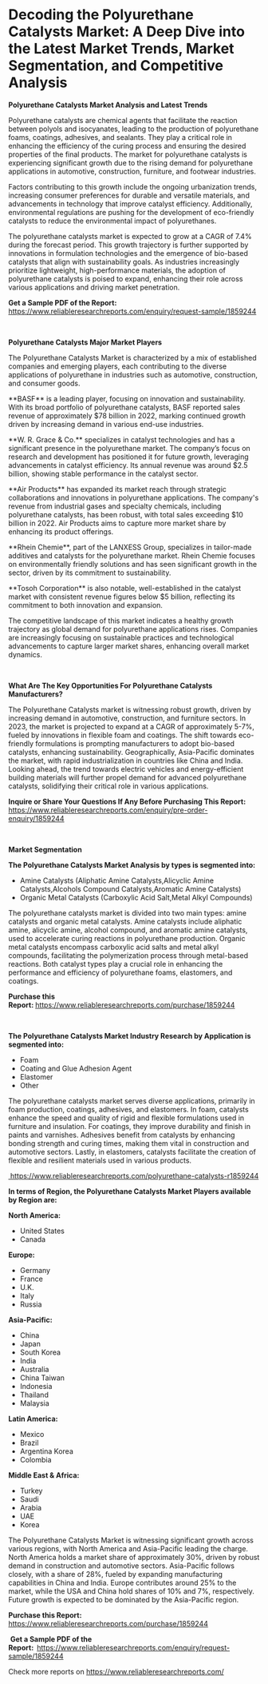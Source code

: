 <p><h1>Decoding the Polyurethane Catalysts Market: A Deep Dive into the Latest Market Trends, Market Segmentation, and Competitive Analysis</h1></p><p><strong>Polyurethane Catalysts Market Analysis and Latest Trends</strong></p>
<p><p>Polyurethane catalysts are chemical agents that facilitate the reaction between polyols and isocyanates, leading to the production of polyurethane foams, coatings, adhesives, and sealants. They play a critical role in enhancing the efficiency of the curing process and ensuring the desired properties of the final products. The market for polyurethane catalysts is experiencing significant growth due to the rising demand for polyurethane applications in automotive, construction, furniture, and footwear industries.</p><p>Factors contributing to this growth include the ongoing urbanization trends, increasing consumer preferences for durable and versatile materials, and advancements in technology that improve catalyst efficiency. Additionally, environmental regulations are pushing for the development of eco-friendly catalysts to reduce the environmental impact of polyurethanes.</p><p>The polyurethane catalysts market is expected to grow at a CAGR of 7.4% during the forecast period. This growth trajectory is further supported by innovations in formulation technologies and the emergence of bio-based catalysts that align with sustainability goals. As industries increasingly prioritize lightweight, high-performance materials, the adoption of polyurethane catalysts is poised to expand, enhancing their role across various applications and driving market penetration.</p></p>
<p><strong>Get a Sample PDF of the Report:&nbsp;</strong> <a href="https://www.reliableresearchreports.com/enquiry/request-sample/1859244?utm_campaign=2743&utm_medium=2&utm_source=Github&utm_content=ia&utm_term=31032025&utm_id=polyurethane-catalysts">https://www.reliableresearchreports.com/enquiry/request-sample/1859244</a></p>
<p>&nbsp;</p>
<p><strong>Polyurethane Catalysts Major Market Players</strong></p>
<p><p>The Polyurethane Catalysts Market is characterized by a mix of established companies and emerging players, each contributing to the diverse applications of polyurethane in industries such as automotive, construction, and consumer goods.</p><p>**BASF** is a leading player, focusing on innovation and sustainability. With its broad portfolio of polyurethane catalysts, BASF reported sales revenue of approximately $78 billion in 2022, marking continued growth driven by increasing demand in various end-use industries.</p><p>**W. R. Grace & Co.** specializes in catalyst technologies and has a significant presence in the polyurethane market. The company’s focus on research and development has positioned it for future growth, leveraging advancements in catalyst efficiency. Its annual revenue was around $2.5 billion, showing stable performance in the catalyst sector.</p><p>**Air Products** has expanded its market reach through strategic collaborations and innovations in polyurethane applications. The company's revenue from industrial gases and specialty chemicals, including polyurethane catalysts, has been robust, with total sales exceeding $10 billion in 2022. Air Products aims to capture more market share by enhancing its product offerings.</p><p>**Rhein Chemie**, part of the LANXESS Group, specializes in tailor-made additives and catalysts for the polyurethane market. Rhein Chemie focuses on environmentally friendly solutions and has seen significant growth in the sector, driven by its commitment to sustainability.</p><p>**Tosoh Corporation** is also notable, well-established in the catalyst market with consistent revenue figures below $5 billion, reflecting its commitment to both innovation and expansion.</p><p>The competitive landscape of this market indicates a healthy growth trajectory as global demand for polyurethane applications rises. Companies are increasingly focusing on sustainable practices and technological advancements to capture larger market shares, enhancing overall market dynamics.</p></p>
<p>&nbsp;</p>
<p><strong>What Are The Key Opportunities For Polyurethane Catalysts Manufacturers?</strong></p>
<p><p>The Polyurethane Catalysts market is witnessing robust growth, driven by increasing demand in automotive, construction, and furniture sectors. In 2023, the market is projected to expand at a CAGR of approximately 5-7%, fueled by innovations in flexible foam and coatings. The shift towards eco-friendly formulations is prompting manufacturers to adopt bio-based catalysts, enhancing sustainability. Geographically, Asia-Pacific dominates the market, with rapid industrialization in countries like China and India. Looking ahead, the trend towards electric vehicles and energy-efficient building materials will further propel demand for advanced polyurethane catalysts, solidifying their critical role in various applications.</p></p>
<p><strong>Inquire or Share Your Questions If Any Before Purchasing This Report:</strong> <a href="https://www.reliableresearchreports.com/enquiry/pre-order-enquiry/1859244?utm_campaign=2743&utm_medium=2&utm_source=Github&utm_content=ia&utm_term=31032025&utm_id=polyurethane-catalysts">https://www.reliableresearchreports.com/enquiry/pre-order-enquiry/1859244</a></p>
<p>&nbsp;</p>
<p><strong>Market Segmentation</strong></p>
<p><strong>The Polyurethane Catalysts Market Analysis by types is segmented into:</strong></p>
<p><ul><li>Amine Catalysts (Aliphatic Amine Catalysts,Alicyclic Amine Catalysts,Alcohols Compound Catalysts,Aromatic Amine Catalysts)</li><li>Organic Metal Catalysts (Carboxylic Acid Salt,Metal Alkyl Compounds)</li></ul></p>
<p><p>The polyurethane catalysts market is divided into two main types: amine catalysts and organic metal catalysts. Amine catalysts include aliphatic amine, alicyclic amine, alcohol compound, and aromatic amine catalysts, used to accelerate curing reactions in polyurethane production. Organic metal catalysts encompass carboxylic acid salts and metal alkyl compounds, facilitating the polymerization process through metal-based reactions. Both catalyst types play a crucial role in enhancing the performance and efficiency of polyurethane foams, elastomers, and coatings.</p></p>
<p><strong>Purchase this Report:&nbsp;</strong><a href="https://www.reliableresearchreports.com/purchase/1859244?utm_campaign=2743&utm_medium=2&utm_source=Github&utm_content=ia&utm_term=31032025&utm_id=polyurethane-catalysts">https://www.reliableresearchreports.com/purchase/1859244</a></p>
<p>&nbsp;</p>
<p><strong>The Polyurethane Catalysts Market Industry Research by Application is segmented into:</strong></p>
<p><ul><li>Foam</li><li>Coating and Glue Adhesion Agent</li><li>Elastomer</li><li>Other</li></ul></p>
<p><p>The polyurethane catalysts market serves diverse applications, primarily in foam production, coatings, adhesives, and elastomers. In foam, catalysts enhance the speed and quality of rigid and flexible formulations used in furniture and insulation. For coatings, they improve durability and finish in paints and varnishes. Adhesives benefit from catalysts by enhancing bonding strength and curing times, making them vital in construction and automotive sectors. Lastly, in elastomers, catalysts facilitate the creation of flexible and resilient materials used in various products.</p></p>
<p><a href="https://www.reliableresearchreports.com/polyurethane-catalysts-r1859244?utm_campaign=2743&utm_medium=2&utm_source=Github&utm_content=ia&utm_term=31032025&utm_id=polyurethane-catalysts">&nbsp;https://www.reliableresearchreports.com/polyurethane-catalysts-r1859244</a></p>
<p><strong>In terms of Region, the Polyurethane Catalysts Market Players available by Region are:</strong></p>
<p>
    <p> <strong> North America: </strong>
        <ul>
            <li>United States</li>
            <li>Canada</li>
        </ul>
        </p> 
    <p> <strong> Europe: </strong>
        <ul>
            <li>Germany</li>
            <li>France</li>
            <li>U.K.</li>
            <li>Italy</li>
            <li>Russia</li>
        </ul>
        </p> 
    <p> <strong> Asia-Pacific: </strong>
        <ul>
            <li>China</li>
            <li>Japan</li>
            <li>South Korea</li>
            <li>India</li>
            <li>Australia</li>
            <li>China Taiwan</li>
            <li>Indonesia</li>
            <li>Thailand</li>
            <li>Malaysia</li>
        </ul>
        </p> 
    <p> <strong> Latin America: </strong>
        <ul>
            <li>Mexico</li>
            <li>Brazil</li>
            <li>Argentina Korea</li>
            <li>Colombia</li>
        </ul>
        </p> 
    <p> <strong> Middle East & Africa: </strong>
        <ul>
            <li>Turkey</li>
            <li>Saudi</li>
            <li>Arabia</li>
            <li>UAE</li>
            <li>Korea</li>
        </ul>
    </p>
    </p>
<p><p>The Polyurethane Catalysts Market is witnessing significant growth across various regions, with North America and Asia-Pacific leading the charge. North America holds a market share of approximately 30%, driven by robust demand in construction and automotive sectors. Asia-Pacific follows closely, with a share of 28%, fueled by expanding manufacturing capabilities in China and India. Europe contributes around 25% to the market, while the USA and China hold shares of 10% and 7%, respectively. Future growth is expected to be dominated by the Asia-Pacific region.</p></p>
<p><strong>Purchase this Report: </strong><a href="https://www.reliableresearchreports.com/purchase/1859244?utm_campaign=2743&utm_medium=2&utm_source=Github&utm_content=ia&utm_term=31032025&utm_id=polyurethane-catalysts">https://www.reliableresearchreports.com/purchase/1859244</a></p>
<p>&nbsp;<strong>Get a Sample PDF of the Report:&nbsp;&nbsp;</strong><a href="https://www.reliableresearchreports.com/enquiry/request-sample/1859244?utm_campaign=2743&utm_medium=2&utm_source=Github&utm_content=ia&utm_term=31032025&utm_id=polyurethane-catalysts">https://www.reliableresearchreports.com/enquiry/request-sample/1859244</a></p>
<p><strong></strong></p>
<p>Check more reports on <a href="https://www.reliableresearchreports.com/?utm_campaign=2743&utm_medium=2&utm_source=Github&utm_content=ia&utm_term=31032025&utm_id=polyurethane-catalysts">https://www.reliableresearchreports.com/</a></p>